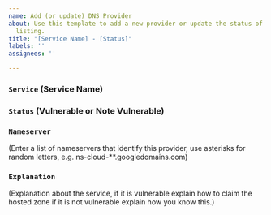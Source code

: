 ```yaml
---
name: Add (or update) DNS Provider
about: Use this template to add a new provider or update the status of an existing
  listing.
title: "[Service Name] - [Status]"
labels: ''
assignees: ''

---
```


### <code>Service</code> (Service Name)

### <code>Status</code> (Vulnerable or Note Vulnerable)

### <code>Nameserver</code>

(Enter a list of nameservers that identify this provider, use asterisks for random letters, e.g. ns-cloud-**.googledomains.com)

### <code>Explanation</code>

(Explanation about the service, if it is vulnerable explain how to claim the hosted zone if it is not vulnerable explain how you know this.)
